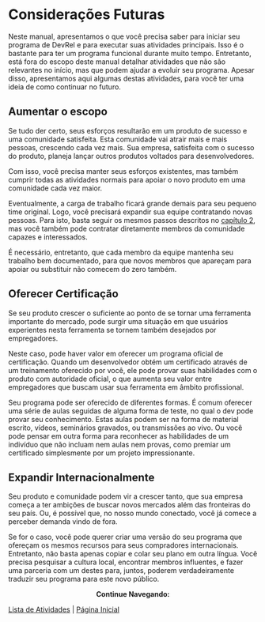 # Considerações Futuras
 Neste manual, apresentamos o que você precisa saber para iniciar seu programa de DevRel e para executar suas atividades principais. Isso é o bastante para ter um programa funcional durante muito tempo. Entretanto, está fora do escopo deste manual detalhar atividades que não são relevantes no início, mas que podem ajudar a evoluir seu programa. Apesar disso, apresentamos aqui algumas destas atividades, para você ter uma ideia de como continuar no futuro.
 
 ## Aumentar o escopo
  
  Se tudo der certo, seus esforços resultarão em um produto de sucesso e uma comunidade satisfeita. Esta comunidade vai atrair mais e mais pessoas, crescendo cada vez mais. Sua empresa, satisfeita com o sucesso do produto, planeja lançar outros produtos voltados para desenvolvedores.

  Com isso, você precisa manter seus esforços existentes, mas também cumprir todas as atividades normais para apoiar o novo produto em uma comunidade cada vez maior.

  Eventualmente, a carga de trabalho ficará grande demais para seu pequeno time original. Logo, você precisará expandir sua equipe contratando novas pessoas. Para isto, basta seguir os mesmos passos descritos no [capítulo 2](https://pedrowagner.github.io/DevRel/Passos/Pessoal), mas você também pode contratar diretamente membros da comunidade capazes e interessados.

  É necessário, entretanto, que cada membro da equipe mantenha seu trabalho bem documentado, para que novos membros que apareçam para apoiar ou substituir não comecem do zero também.

## Oferecer Certificação
  
  Se seu produto crescer o suficiente ao ponto de se tornar uma ferramenta importante do mercado, pode surgir uma situação em que usuários experientes nesta ferramenta se tornem também desejados por empregadores.

  Neste caso, pode haver valor em oferecer um programa oficial de certificação. Quando um desenvolvedor obtém um certificado através de um treinamento oferecido por você, ele pode provar suas habilidades com o produto com autoridade oficial, o que aumenta seu valor entre empregadores que buscam usar sua ferramenta em âmbito profissional.

  Seu programa pode ser oferecido de diferentes formas. É comum oferecer uma série de aulas seguidas de alguma forma de teste, no qual o dev pode provar seu conhecimento. Estas aulas podem ser na forma de material escrito, vídeos, seminários gravados, ou transmissões ao vivo. Ou você pode pensar em outra forma para reconhecer as habilidades de um indivíduo que não incluam nem aulas nem provas, como premiar um certificado simplesmente por um projeto impressionante.

## Expandir Internacionalmente

  Seu produto e comunidade podem vir a crescer tanto, que sua empresa começa a ter ambições de buscar novos mercados além das fronteiras do seu país. Ou, é possível que, no nosso mundo conectado, você já comece a perceber demanda vindo de fora.
  
  Se for o caso, você pode querer criar uma versão do seu programa que ofereçam os mesmos recursos para seus compradores internacionais. Entretanto, não basta apenas copiar e colar seu plano em outra língua. Você precisa pesquisar a cultura local, encontrar membros influentes, e fazer uma parceria com um destes para, juntos, poderem verdadeiramente traduzir seu programa para este novo público.


<p align="center">
  <b>Continue Navegando:</b><br>

  <a href="https://pedrowagner.github.io/DevRel/Atividades">Lista de Atividades</a> |
  <a href="https://pedrowagner.github.io/DevRel/Inicial">Página Inicial</a>
</p>
